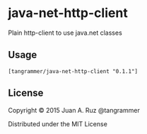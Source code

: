# java-net-http-client

Plain http-client to use java.net classes

## Usage

`[tangrammer/java-net-http-client "0.1.1"]`


## License

Copyright © 2015 Juan A. Ruz @tangrammer

Distributed under the MIT License
